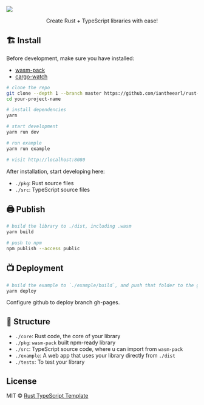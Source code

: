![](https://i.imgur.com/lzXkRrw.jpg)

<center>Create Rust + TypeScript libraries with ease!</center>

## :building_construction: Install

Before development, make sure you have installed:
- [wasm-pack](https://github.com/rustwasm/wasm-pack)
- [cargo-watch](https://github.com/watchexec/cargo-watch)

```bash
# clone the repo
git clone --depth 1 --branch master https://github.com/iantheearl/rust-typescript-template.git your-project-name
cd your-project-name

# install dependencies
yarn

# start development
yarn run dev

# run example
yarn run example

# visit http://localhost:8080
```

After installation, start developing here:
- `./pkg`: Rust source files
- `./src`: TypeScript source files

## :printer: Publish 

```bash
# build the library to ./dist, including .wasm
yarn build

# push to npm
npm publish --access public
```

## :tv: Deployment

```bash
# build the example to `./example/build`, and push that folder to the gh-pages branch
yarn deploy
```

Configure github to deploy branch gh-pages.


## :open_file_folder: Structure

- `./core`: Rust code, the core of your library
- `./pkg`: `wasm-pack` built npm-ready library
- `./src`: TypeScript source code, where u can import from `wasm-pack`
- `./example`: A web app that uses your library directly from `./dist`
- `./tests`: To test your library

## License

MIT © [Rust TypeScript Template](https://github.com/iantheearl/rust-typescript-template)